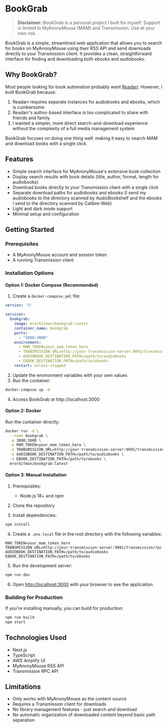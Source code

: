 # BookGrab

> **Disclaimer:** BookGrab is a personal project I built for myself. Support is limited to MyAnonyMouse (MAM) and Transmission. Use at your own risk.

BookGrab is a simple, streamlined web application that allows you to search for books on MyAnonyMouse using their RSS API and send downloads directly to your Transmission client. It provides a clean, straightforward interface for finding and downloading both ebooks and audiobooks.

## Why BookGrab?

Most people looking for book automation probably want [Readarr](https://readarr.com/). However, I built BookGrab because:

1. Readarr requires separate instances for audiobooks and ebooks, which is cumbersome
2. Readarr's author-based interface is too complicated to share with friends and family
3. I wanted a simpler, more direct search-and-download experience without the complexity of a full media management system

BookGrab focuses on doing one thing well: making it easy to search MAM and download books with a single click.

## Features

- Simple search interface for MyAnonyMouse's extensive book collection
- Display search results with book details (title, author, format, length for audiobooks)
- Download books directly to your Transmission client with a single click
- Separate download paths for audiobooks and ebooks (I send my audiobooks to the directory scanned by AudioBookshelf and the ebooks I send to the directory scanned by Calibre-Web)
- Light and dark mode support
- Minimal setup and configuration

## Getting Started

### Prerequisites

- A MyAnonyMouse account and session token
- A running Transmission client

### Installation Options

#### Option 1: Docker Compose (Recommended)

1. Create a `docker-compose.yml` file:

```yaml
version: '3'

services:
  bookgrab:
    image: mrorbitman/bookgrab:latest
    container_name: bookgrab
    ports:
      - "3000:3000"
    environment:
      - MAM_TOKEN=your_mam_token_here
      - TRANSMISSION_URL=http://your-transmission-server:9091/transmission/rpc
      - AUDIOBOOK_DESTINATION_PATH=/path/to/audiobooks
      - EBOOK_DESTINATION_PATH=/path/to/ebooks
    restart: unless-stopped
```

2. Update the environment variables with your own values
3. Run the container:

```bash
docker-compose up -d
```

4. Access BookGrab at http://localhost:3000

#### Option 2: Docker

Run the container directly:

```bash
docker run -d \
  --name bookgrab \
  -p 3000:3000 \
  -e MAM_TOKEN=your_mam_token_here \
  -e TRANSMISSION_URL=http://your-transmission-server:9091/transmission/rpc \
  -e AUDIOBOOK_DESTINATION_PATH=/path/to/audiobooks \
  -e EBOOK_DESTINATION_PATH=/path/to/ebooks \
  mrorbitman/bookgrab:latest
```

#### Option 3: Manual Installation

1. Prerequisites:
   - Node.js 18+ and npm

2. Clone the repository
3. Install dependencies:

```bash
npm install
```

4. Create a `.env.local` file in the root directory with the following variables:

```
MAM_TOKEN=your_mam_token_here
TRANSMISSION_URL=http://your-transmission-server:9091/transmission/rpc
AUDIOBOOK_DESTINATION_PATH=/path/to/audiobooks
EBOOK_DESTINATION_PATH=/path/to/ebooks
```

5. Run the development server:

```bash
npm run dev
```

6. Open [http://localhost:3000](http://localhost:3000) with your browser to see the application.

### Building for Production

If you're installing manually, you can build for production:

```bash
npm run build
npm start
```

## Technologies Used

- Next.js
- TypeScript
- AWS Amplify UI
- MyAnonyMouse RSS API
- Transmission RPC API

## Limitations

- Only works with MyAnonyMouse as the content source
- Requires a Transmission client for downloads
- No library management features - just search and download
- No automatic organization of downloaded content beyond basic path separation
